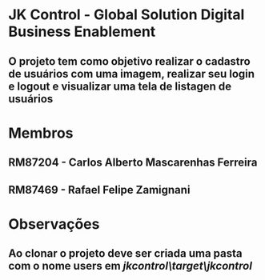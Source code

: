 # JK Control - Global Solution Digital Business Enablement

## O projeto tem como objetivo realizar o cadastro de usuários com uma imagem, realizar seu login e logout e visualizar uma tela de listagen de usuários

# Membros

## RM87204 - Carlos Alberto Mascarenhas Ferreira
## RM87469 - Rafael Felipe Zamignani

# Observações

## Ao clonar o projeto deve ser criada uma pasta com o nome users em *jkcontrol\target\jkcontrol*
